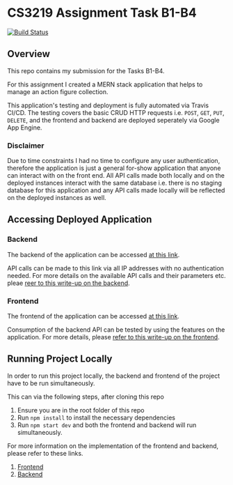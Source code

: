 # CS3219 Assignment Task B1-B4

[![Build Status](https://travis-ci.com/raniceyue/cs3219-b.svg?branch=master)](https://travis-ci.com/raniceyue/cs3219-b)

## Overview

This repo contains my submission for the Tasks B1-B4.

For this assignment I created a MERN stack application that helps to manage an action figure collection. 

This application's testing and deployment is fully automated via Travis CI/CD. The testing covers the basic CRUD HTTP requests i.e. `POST`, `GET`, `PUT`, `DELETE`, and the frontend and backend are deployed seperately via Google App Engine. 

### Disclaimer

Due to time constraints I had no time to configure any user authentication, therefore the application is just a general for-show application that anyone can interact with on the front end. All API calls made both locally and on the deployed instances interact with the same database i.e. there is no staging database for this application and any API calls made locally will be reflected on the deployed instances as well. 

## Accessing Deployed Application

### Backend

The backend of the application can be accessed [at this link](https://cs3219-assignment-b-backend.et.r.appspot.com/).

API calls can be made to this link via all IP addresses with no authentication needed. For more details on the available API calls and their parameters etc. pleae [reer to this write-up on the backend](/backend/README.md).

### Frontend

The frontend of the application can be accessed [at this link](https://cs3219-assignment-b-frontend.et.r.appspot.com/).

Consumption of the backend API can be tested by using the features on the application. For more details, please [refer to this write-up on the frontend](/frontend/README.md).

## Running Project Locally

In order to run this project locally, the backend and frontend of the project have to be run simultaneously. 

This can via the following steps, after cloning this repo
1. Ensure you are in the root folder of this repo
2. Run `npm install` to install the necessary dependencies
3. Run `npm start dev` and both the frontend and backend will run simultaneously. 

For more information on the implementation of the frontend and backend, please refer to these links. 
1. [Frontend](/backend/README.md)
2. [Backend](/frontend/README.md)


